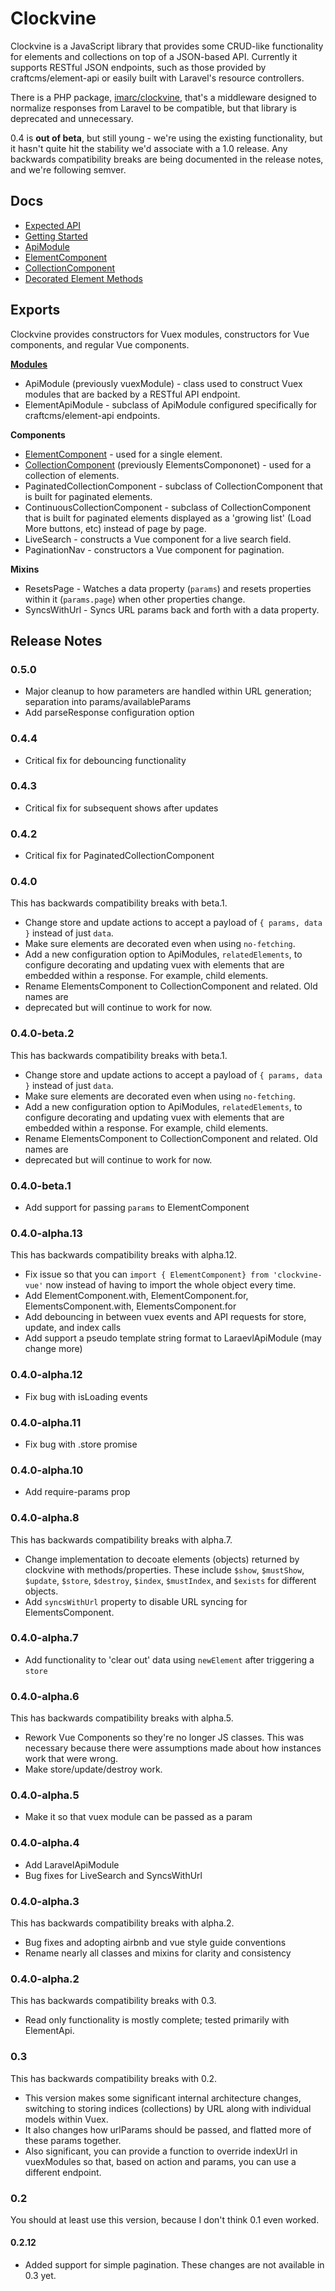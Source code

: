 Clockvine
=========

Clockvine is a JavaScript library that provides some CRUD-like functionality for elements and collections on top of a JSON-based API. Currently it supports RESTful JSON endpoints, such as those provided by craftcms/element-api or easily built with Laravel's resource controllers.

There is a PHP package, [imarc/clockvine](https://packagist.org/packages/imarc/clockvine), that's a middleware designed to normalize responses from Laravel to be compatible, but that library is deprecated and unnecessary.

0.4 is **out of beta**, but still young - we're using the existing functionality, but it hasn't quite hit the stability we'd associate with a 1.0 release. Any backwards compatibility breaks are being documented in the release notes, and we're following semver.

Docs
----

* [Expected API](docs/ExpectedAPI.md)
* [Getting Started](docs/GettingStarted.md)
* [ApiModule](docs/ApiModule.md)
* [ElementComponent](docs/ElementComponent.md)
* [CollectionComponent](docs/CollectionComponent.md)
* [Decorated Element Methods](docs/DecoratedElementMethods.md)


Exports
-------

Clockvine provides constructors for Vuex modules, constructors for Vue components, and regular Vue components.


**[Modules](docs/ApiModule.md)**

* ApiModule (previously vuexModule) - class used to construct Vuex modules that are backed by a RESTful API endpoint.
* ElementApiModule - subclass of ApiModule configured specifically for craftcms/element-api endpoints.

**Components**

* [ElementComponent](docs/ElementComponent.md) - used for a single element.
* [CollectionComponent](docs/CollectionComponent.dm) (previously ElementsCompononet) - used for a collection of elements.
* PaginatedCollectionComponent - subclass of CollectionComponent that is built for paginated elements.
* ContinuousCollectionComponent - subclass of CollectionComponent that is built for paginated elements displayed as a 'growing list' (Load More buttons, etc) instead of page by page.
* LiveSearch - constructs a Vue component for a live search field.
* PaginationNav - constructors a Vue component for pagination.

**Mixins**

* ResetsPage - Watches a data property (`params`) and resets properties within it (`params.page`) when other properties change.
* SyncsWithUrl - Syncs URL params back and forth with a data property.




Release Notes
-------------

### 0.5.0

* Major cleanup to how parameters are handled within URL generation; separation into params/availableParams
* Add parseResponse configuration option

### 0.4.4

* Critical fix for debouncing functionality

### 0.4.3

* Critical fix for subsequent shows after updates

### 0.4.2

* Critical fix for PaginatedCollectionComponent

### 0.4.0

This has backwards compatibility breaks with beta.1.

* Change store and update actions to accept a payload of `{ params, data }`
  instead of just `data`.
* Make sure elements are decorated even when using `no-fetching`.
* Add a new configuration option to ApiModules, `relatedElements`, to configure
  decorating and updating vuex with elements that are embedded within a
  response. For example, child elements.
* Rename ElementsComponent to CollectionComponent and related. Old names are
* deprecated but will continue to work for now.

### 0.4.0-beta.2

This has backwards compatibility breaks with beta.1.

* Change store and update actions to accept a payload of `{ params, data }`
  instead of just `data`.
* Make sure elements are decorated even when using `no-fetching`.
* Add a new configuration option to ApiModules, `relatedElements`, to configure
  decorating and updating vuex with elements that are embedded within a
  response. For example, child elements.
* Rename ElementsComponent to CollectionComponent and related. Old names are
* deprecated but will continue to work for now.

### 0.4.0-beta.1

* Add support for passing `params` to ElementComponent

### 0.4.0-alpha.13

This has backwards compatibility breaks with alpha.12.

* Fix issue so that you can `import { ElementComponent} from 'clockvine-vue'`
  now instead of having to import the whole object every time.
* Add ElementComponent.with, ElementComponent.for, ElementsComponent.with, ElementsComponent.for
* Add debouncing in between vuex events and API requests for store, update, and index calls
* Add support a pseudo template string format to LaraevlApiModule (may change more)

### 0.4.0-alpha.12

* Fix bug with isLoading events

### 0.4.0-alpha.11

* Fix bug with .store promise

### 0.4.0-alpha.10

* Add require-params prop

### 0.4.0-alpha.8

This has backwards compatibility breaks with alpha.7.

* Change implementation to decoate elements (objects) returned by clockvine with methods/properties. These include `$show`, `$mustShow`, `$update`, `$store`, `$destroy`, `$index`, `$mustIndex`, and `$exists` for different objects.
* Add `syncsWithUrl` property to disable URL syncing for ElementsComponent.

### 0.4.0-alpha.7

* Add functionality to 'clear out' data using `newElement` after triggering a `store`

### 0.4.0-alpha.6

This has backwards compatibility breaks with alpha.5.

* Rework Vue Components so they're no longer JS classes. This was necessary because there were assumptions made about how instances work that were wrong.
* Make store/update/destroy work.

### 0.4.0-alpha.5

* Make it so that vuex module can be passed as a param

### 0.4.0-alpha.4

* Add LaravelApiModule
* Bug fixes for LiveSearch and SyncsWithUrl

### 0.4.0-alpha.3

This has backwards compatibility breaks with alpha.2.

* Bug fixes and adopting airbnb and vue style guide conventions
* Rename nearly all classes and mixins for clarity and consistency


### 0.4.0-alpha.2

This has backwards compatibility breaks with 0.3.

* Read only functionality is mostly complete; tested primarily with ElementApi.


### 0.3

This has backwards compatibility breaks with 0.2.

* This version makes some significant internal architecture changes, switching
  to storing indices (collections) by URL along with individual models within
  Vuex.
* It also changes how urlParams should be passed, and flatted more of these
  params together.
* Also significant, you can provide a function to override indexUrl in
  vuexModules so that, based on action and params, you can use a different
  endpoint.


### 0.2

You should at least use this version, because I don't think 0.1 even worked.

#### 0.2.12

* Added support for simple pagination. These changes are not available in 0.3 yet.
